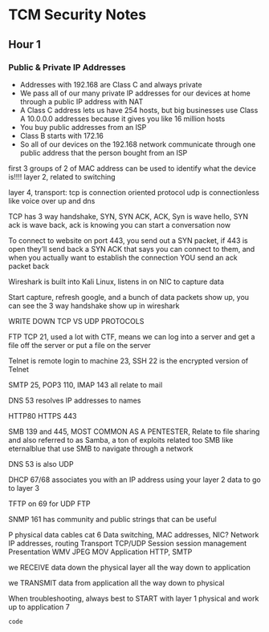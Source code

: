 # TCM Security Notes
## Hour 1 
### Public & Private IP Addresses
* Addresses with 192.168 are Class C and always private
* We pass all of our many private IP addresses for our devices at home through a public IP address with NAT
* A Class C address lets us have 254 hosts, but big businesses use Class A 10.0.0.0 addresses because it gives you like 16 million hosts
* You buy public addresses from an ISP
* Class B starts with 172.16
* So all of our devices on the 192.168 network communicate through one public address that the person bought from an ISP


first 3 groups of 2 of MAC address can be used to identify what the device is!!!! layer 2, related to switching

layer 4, transport: tcp is connection oriented protocol udp is connectionless like voice over up and dns

TCP has 3 way handshake, SYN, SYN ACK, ACK, Syn is wave hello, SYN ack is wave back, ack is knowing you can start a conversation now

To connect to website on port 443, you send out a SYN packet, if 443 is open they’ll send back a SYN ACK that says you can connect to them, and when you actually want to establish the connection YOU send an ack packet back

Wireshark is built into Kali Linux, listens in on NIC to capture data

Start capture, refresh google, and a bunch of data packets show up, you can see the 3 way handshake show up in wireshark

WRITE DOWN TCP VS UDP PROTOCOLS

FTP TCP 21, used a lot with CTF, means we can log into a server and get a file off the server or put a file on the server

Telnet is remote login to machine 23, SSH 22 is the encrypted version of Telnet

SMTP 25, POP3 110, IMAP 143 all relate to mail

DNS 53 resolves IP addresses to names

HTTP80 HTTPS 443

SMB 139 and 445, MOST COMMON AS A PENTESTER, Relate to file sharing and also referred to as Samba, a ton of exploits related too SMB like eternalblue that use SMB to navigate through a network

DNS 53 is also UDP

DHCP 67/68 associates you with an IP address using your layer 2 data to go to layer 3

TFTP on 69 for UDP FTP

SNMP 161 has community and public strings that can be useful

P physical data cables cat 6
Data switching, MAC addresses, NIC?
Network IP addresses, routing
Transport TCP/UDP
Session session management
Presentation WMV JPEG MOV
Application HTTP, SMTP

we RECEIVE data down the physical layer all the way down to application

we TRANSMIT data from application all the way down to physical 

When troubleshooting, always best to START with layer 1 physical and work up to application 7
```
code
```
